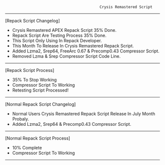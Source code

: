                                                Crysis Remastered Script
*************************************************************************************************
[Repack Script Changelog]
- Crysis Remastered APEX Repack Script 35% Done.
- Repack Script Are Testing Process 35% Done.
- This Script Only Using In Repack Developer.
- This Month To Release In Crysis Remastered Repack Script.
- Added Lzma2, Srep64, FreeArc 0.67 & Precomp0.43 Compressor Script.
- Removed Lzma & Srep Compressor Script Code Line.
*************************************************************************************************
 [Repack Script Process]
- 35% To Stop Working
- Compressor Script To Working
- Retesting Script Processed!
**************************************************************************************************
[Normal Repack Script Changelog]
- Normal Users Crysis Remastered Repack Script Release In July Month Probaly.
- Added Lzma2, Srep64 & Precomp0.43 Compressor Script.
***************************************************************************************************
[Normal Repack Script Process]
- 10% Complete
- Compressor Script To Working
***************************************************************************************************
